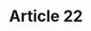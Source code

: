 ---
title: "Article 22"
draft: false
exceptions:
- info53e
memberstates:
- NL
score: 3
compensation:
- 
remarks: |
 


link: "http://wetten.overheid.nl/BWBR0001886/2015-07-01"
---